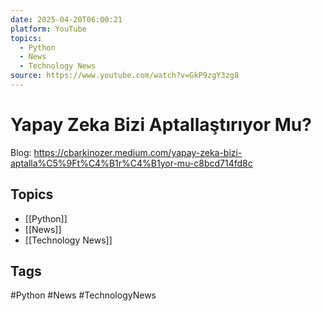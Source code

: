 ```yaml
---
date: 2025-04-20T06:00:21
platform: YouTube
topics:
  - Python
  - News
  - Technology News
source: https://www.youtube.com/watch?v=GkP9zgY3zg8
---
```

# Yapay Zeka Bizi Aptallaştırıyor Mu?

Blog: https://cbarkinozer.medium.com/yapay-zeka-bizi-aptalla%C5%9Ft%C4%B1r%C4%B1yor-mu-c8bcd714fd8c

## Topics
- [[Python]]
- [[News]]
- [[Technology News]]

## Tags
#Python #News #TechnologyNews